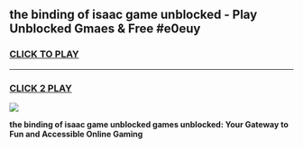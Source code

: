 
## the binding of isaac game unblocked - Play Unblocked Gmaes & Free #e0euy
<h3>
<a href="https://news.freeplayer.one?title=the_binding_of_isaac_game_unblocked&ref=24F">CLICK TO PLAY</a></h3>
<hr>

<h3>
<a href="https://news.freeplayer.one?title=the_binding_of_isaac_game_unblocked&ref=24F">CLICK 2 PLAY</a>
  
</h3>

<a href="https://news.freeplayer.one?title=the_binding_of_isaac_game_unblocked&ref=24F/"><img src="https://clearcache.store/games.png"></a>


**the binding of isaac game unblocked games unblocked: Your Gateway to Fun and Accessible Online Gaming**
